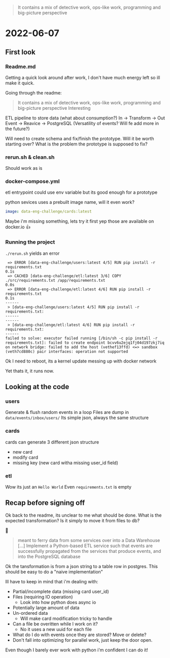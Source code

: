 > It contains a mix of detective work, ops-like work, programming and big-picture perspective

# 2022-06-07
## First look
### Readme.md
Getting a quick look around after work, I don't have much energy left so ill make it quick.

Going through the readme:
>  It contains a mix of detective work, ops-like work, programming and big-picture perspective
Interesting


ETL pipeline to store data (what about consumption?)
In -> Transform -> Out
Event -> Reavice -> PostgreSQL
(Versatility of events? Will fe add more in the future?)

Will need to create schema and fix/finish the prototype. Will it be worth starting over?
What is the problem the prototype is supposed to fix?


### rerun.sh & clean.sh
Should work as is

### docker-compose.yml

etl entrypoint could use env variable but its good enough for a prototype

python sevices uses a prebuilt image name, will it even work?
```yml
image: data-eng-challenge/cards:latest
```
Maybe i'm missing something, lets try it first
yep those are available on docker.io :+1:

### Running the project
`./rerun.sh` yields an error
```log
 => ERROR [data-eng-challenge/users:latest 4/5] RUN pip install -r requirements.txt                                                    0.1s
 => CACHED [data-eng-challenge/etl:latest 3/6] COPY ./src/requirements.txt /app/requirements.txt                                       0.0s
 => ERROR [data-eng-challenge/etl:latest 4/6] RUN pip install -r requirements.txt                                                      0.1s
------
 > [data-eng-challenge/users:latest 4/5] RUN pip install -r requirements.txt:
------
------
 > [data-eng-challenge/etl:latest 4/6] RUN pip install -r requirements.txt:
------
failed to solve: executor failed running [/bin/sh -c pip install -r requirements.txt]: failed to create endpoint bcvv6u2ejq1fj04d197zkj7iq on network bridge: failed to add the host (vethef13ffd) <=> sandbox (veth7cd880c) pair interfaces: operation not supported
```
Ok I need to reboot, its a kernel update messing up with docker network

Yet thats it, it runs now.

## Looking at the code
### users
Generate & flush random events in a loop
Files are dump in `data/events/inbox/users/`
Its simple json, always the same structure

### cards
cards can generate 3 different json structure
* new card
* modify card
* missing key (new card witha  missing user_id field)

### etl
Wow its just an `Hello World`
Even `requirements.txt` is empty

## Recap before signing off
Ok back to the readme, its unclear to me what should be done. What is the expected transformation?
Is it simply to move it from files to db?

:eyes:

> meant to ferry data from some services over into a Data Warehouse
> [...]
> Implement a Python-based ETL service such that events are successfully propagated from the services that
> produce events, and into the PostgreSQL database

Ok the tansformation is from a json string to a table row in postgres.
This should be easy to do a "naive implementation"

Ill have to keep in mind that i'm dealing with:
* Partial/incomplete data (missing card user_id)
* Files (requiring IO operation)
    * Look into how python does async io
* Potentially large amount of data
* Un-ordered data
    * Will make card modification tricky to handle
* Can a file be overitten while I work on it?
    * No it uses a new uuid for each file
* What do I do with events once they are stored? Move or delete?
* Don't fall into optimizing for parallel work, just keep the door open.



Even though I barely ever work with python i'm confident I can do it!
